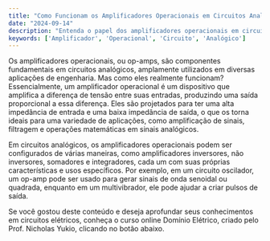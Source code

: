 ```yaml
---
title: "Como Funcionam os Amplificadores Operacionais em Circuitos Analógicos?"
date: "2024-09-14"
description: "Entenda o papel dos amplificadores operacionais em circuitos analógicos e suas aplicações em engenharia."
keywords: ['Amplificador', 'Operacional', 'Circuito', 'Analógico']
---
```


Os amplificadores operacionais, ou op-amps, são componentes fundamentais em circuitos analógicos, amplamente utilizados em diversas aplicações de engenharia. Mas como eles realmente funcionam? Essencialmente, um amplificador operacional é um dispositivo que amplifica a diferença de tensão entre suas entradas, produzindo uma saída proporcional a essa diferença. Eles são projetados para ter uma alta impedância de entrada e uma baixa impedância de saída, o que os torna ideais para uma variedade de aplicações, como amplificação de sinais, filtragem e operações matemáticas em sinais analógicos.

Em circuitos analógicos, os amplificadores operacionais podem ser configurados de várias maneiras, como amplificadores inversores, não inversores, somadores e integradores, cada um com suas próprias características e usos específicos. Por exemplo, em um circuito oscilador, um op-amp pode ser usado para gerar sinais de onda senoidal ou quadrada, enquanto em um multivibrador, ele pode ajudar a criar pulsos de saída.

Se você gostou deste conteúdo e deseja aprofundar seus conhecimentos em circuitos elétricos, conheça o curso online Domínio Elétrico, criado pelo Prof. Nicholas Yukio, clicando no botão abaixo.